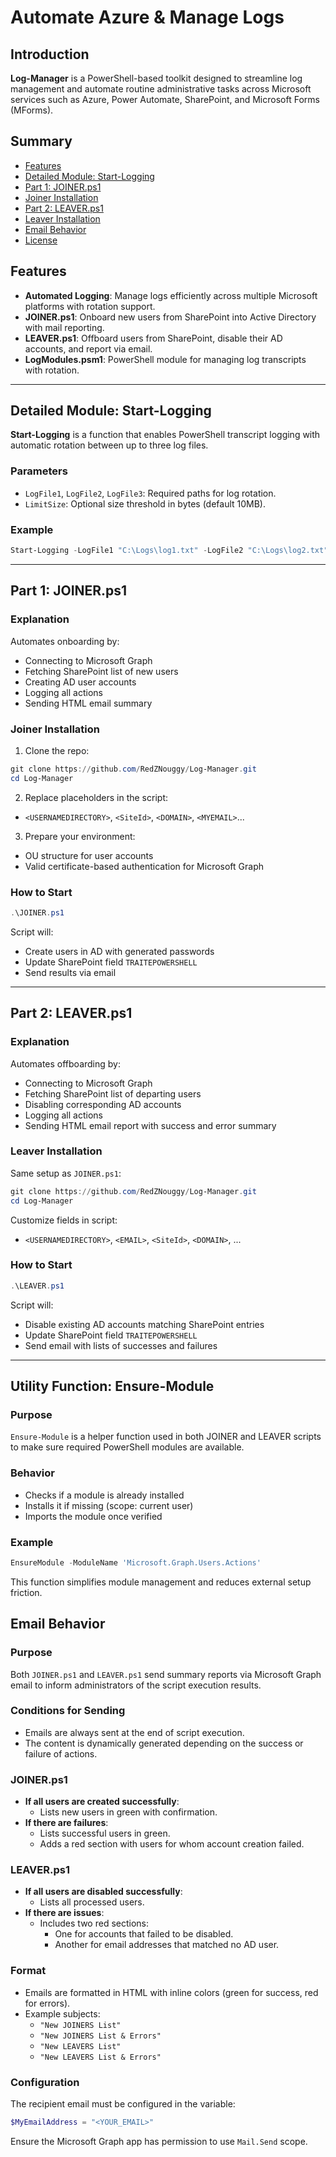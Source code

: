 # Automate Azure & Manage Logs

## Introduction

**Log-Manager** is a PowerShell-based toolkit designed to streamline log management and automate routine administrative tasks across Microsoft services such as Azure, Power Automate, SharePoint, and Microsoft Forms (MForms).

## Summary

- [Features](#features)
- [Detailed Module: Start-Logging](#detailed-module-start-logging)
- [Part 1: JOINER.ps1](#part-1-joinerps1)
- [Joiner Installation](#joiner-installation)
- [Part 2: LEAVER.ps1](#part-2-leaverps1)
- [Leaver Installation](#leaver-installation)
- [Email Behavior](#email-behavior)
- [License](https://github.com/RedZNouggy/Log-Manager/blob/main/LICENSE.MD)

## Features

- **Automated Logging**: Manage logs efficiently across multiple Microsoft platforms with rotation support.
- **JOINER.ps1**: Onboard new users from SharePoint into Active Directory with mail reporting.
- **LEAVER.ps1**: Offboard users from SharePoint, disable their AD accounts, and report via email.
- **LogModules.psm1**: PowerShell module for managing log transcripts with rotation.

---

## Detailed Module: Start-Logging

**Start-Logging** is a function that enables PowerShell transcript logging with automatic rotation between up to three log files.

### Parameters

- `LogFile1`, `LogFile2`, `LogFile3`: Required paths for log rotation.
- `LimitSize`: Optional size threshold in bytes (default 10MB).

### Example

```powershell
Start-Logging -LogFile1 "C:\Logs\log1.txt" -LogFile2 "C:\Logs\log2.txt" -LogFile3 "C:\Logs\log3.txt"
```

---

## Part 1: JOINER.ps1

### Explanation

Automates onboarding by:

- Connecting to Microsoft Graph
- Fetching SharePoint list of new users
- Creating AD user accounts
- Logging all actions
- Sending HTML email summary

### Joiner Installation

1. Clone the repo:

```powershell
git clone https://github.com/RedZNouggy/Log-Manager.git
cd Log-Manager
```

2. Replace placeholders in the script:
- `<USERNAMEDIRECTORY>`, `<SiteId>`, `<DOMAIN>`, `<MYEMAIL>`...

3. Prepare your environment:
- OU structure for user accounts
- Valid certificate-based authentication for Microsoft Graph

### How to Start

```powershell
.\JOINER.ps1
```

Script will:
- Create users in AD with generated passwords
- Update SharePoint field `TRAITEPOWERSHELL`
- Send results via email

---

## Part 2: LEAVER.ps1

### Explanation

Automates offboarding by:

- Connecting to Microsoft Graph
- Fetching SharePoint list of departing users
- Disabling corresponding AD accounts
- Logging all actions
- Sending HTML email report with success and error summary

### Leaver Installation

Same setup as `JOINER.ps1`:

```powershell
git clone https://github.com/RedZNouggy/Log-Manager.git
cd Log-Manager
```

Customize fields in script:
- `<USERNAMEDIRECTORY>`, `<EMAIL>`, `<SiteId>`, `<DOMAIN>`, ...

### How to Start

```powershell
.\LEAVER.ps1
```

Script will:
- Disable existing AD accounts matching SharePoint entries
- Update SharePoint field `TRAITEPOWERSHELL`
- Send email with lists of successes and failures

---

## Utility Function: Ensure-Module

### Purpose

`Ensure-Module` is a helper function used in both JOINER and LEAVER scripts to make sure required PowerShell modules are available.

### Behavior

- Checks if a module is already installed
- Installs it if missing (scope: current user)
- Imports the module once verified

### Example

```powershell
EnsureModule -ModuleName 'Microsoft.Graph.Users.Actions'
```

This function simplifies module management and reduces external setup friction.

## Email Behavior

### Purpose

Both `JOINER.ps1` and `LEAVER.ps1` send summary reports via Microsoft Graph email to inform administrators of the script execution results.

### Conditions for Sending

- Emails are always sent at the end of script execution.
- The content is dynamically generated depending on the success or failure of actions.

### JOINER.ps1

- **If all users are created successfully**:
  - Lists new users in green with confirmation.
- **If there are failures**:
  - Lists successful users in green.
  - Adds a red section with users for whom account creation failed.

### LEAVER.ps1

- **If all users are disabled successfully**:
  - Lists all processed users.
- **If there are issues**:
  - Includes two red sections:
    - One for accounts that failed to be disabled.
    - Another for email addresses that matched no AD user.

### Format

- Emails are formatted in HTML with inline colors (green for success, red for errors).
- Example subjects:
  - `"New JOINERS List"`
  - `"New JOINERS List & Errors"`
  - `"New LEAVERS List"`
  - `"New LEAVERS List & Errors"`

### Configuration

The recipient email must be configured in the variable:
```powershell
$MyEmailAddress = "<YOUR_EMAIL>"
```

Ensure the Microsoft Graph app has permission to use `Mail.Send` scope.
